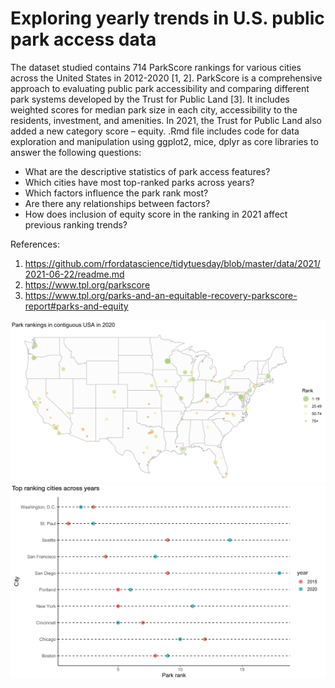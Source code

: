 # Exploring yearly trends in U.S. public park access data

The dataset studied contains 714 ParkScore rankings for various cities across the United States in 2012-2020 [1, 2]. ParkScore is a comprehensive approach to evaluating public park accessibility and comparing different park systems developed by the Trust for Public Land [3]. It includes weighted scores for median park size in each city, accessibility to the residents, investment, and amenities. In 2021, the Trust for Public Land also added a new category score – equity. .Rmd file includes code for data exploration and manipulation using ggplot2, mice, dplyr as core libraries to answer the following questions:
-	What are the descriptive statistics of park access features?
-	Which cities have most top-ranked parks across years?
-	Which factors influence the park rank most?
-	Are there any relationships between factors?
-	How does inclusion of equity score in the ranking in 2021 affect previous ranking trends? 

References:
1. https://github.com/rfordatascience/tidytuesday/blob/master/data/2021/2021-06-22/readme.md
2. https://www.tpl.org/parkscore
3. https://www.tpl.org/parks-and-an-equitable-recovery-parkscore-report#parks-and-equity 

![Map of parks in 2020 with rankings](https://github.com/pberezina/parks-project/blob/main/slides_v2_files/img1.png)
![Top ranked cities across years](https://github.com/pberezina/parks-project/blob/main/slides_v2_files/img2.png)
